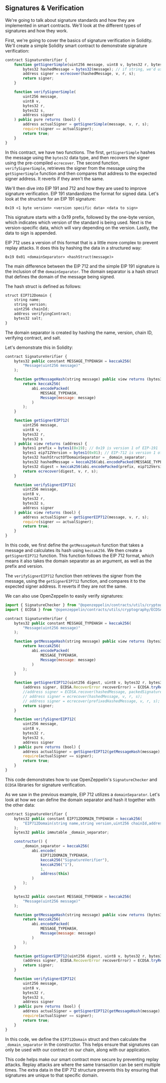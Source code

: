 ## Signatures & Verification

We're going to talk about signature standards and how they are implemented in smart contracts. We'll look at the different types of signatures and how they work. 

First, we're going to cover the basics of signature verification in Solidity.  We'll create a simple Solidity smart contract to demonstrate signature verification:

```javascript
contract SignatureVerifier {
    function getSignerSimple(uint256 message, uint8 v, bytes32 r, bytes32 s) public pure returns (address) {
        bytes32 hashedMessage = bytes32(message); // if string, we'd use keccak256(abi.encodePacked(string))
        address signer = ecrecover(hashedMessage, v, r, s);
        return signer;
    }

    function verifySignerSimple(
        uint256 message,
        uint8 v,
        bytes32 r,
        bytes32 s,
        address signer
    ) public pure returns (bool) {
        address actualSigner = getSignerSimple(message, v, r, s);
        require(signer == actualSigner);
        return true;
    }
}
```

In this contract, we have two functions.  The first, `getSignerSimple` hashes the message using the `bytes32` data type, and then recovers the signer using the pre-compiled `ecrecover`. The second function, `verifySignerSimple`, retrieves the signer from the message using the `getSignerSimple` function and then compares that address to the expected signer address. It reverts if they aren't the same.

We'll then dive into EIP 191 and 712 and how they are used to improve signature verification. EIP 191 standardizes the format for signed data.  Let's look at the structure for an EIP 191 signature:

```
0x19 <1 byte version> <version specific data> <data to sign>
```

This signature starts with a 0x19 prefix, followed by the one-byte version, which indicates which version of the standard is being used. Next is the version-specific data, which will vary depending on the version. Lastly, the data to sign is appended.

EIP 712 uses a version of this format that is a little more complex to prevent replay attacks. It does this by hashing the data in a structured way:

```
0x19 0x01 <domainSeparator> <hashStruct(message)>
```

The main difference between the EIP 712 and the simple EIP 191 signature is the inclusion of the `domainSeparator`. The domain separator is a hash struct that defines the domain of the message being signed.  

The hash struct is defined as follows:

```javascript
struct EIP712Domain {
    string name;
    string version;
    uint256 chainId;
    address verifyingContract;
    bytes32 salt;
}
```

The domain separator is created by hashing the name, version, chain ID, verifying contract, and salt. 

Let's demonstrate this in Solidity:

```javascript
contract SignatureVerifier {
    bytes32 public constant MESSAGE_TYPEHASH = keccak256(
        "Message(uint256 message)"
    );

    function getMessageHash(string message) public view returns (bytes32) {
        return keccak256(
            abi.encodePacked(
                MESSAGE_TYPEHASH,
                Message(message: message)
            )
        );
    }

    function getSignerEIP712(
        uint256 message,
        uint8 v,
        bytes32 r,
        bytes32 s
    ) public view returns (address) {
        bytes1 prefix = bytes1(0x19); // 0x19 is version 1 of EIP-191
        bytes1 eip712Version = bytes1(0x01); // EIP-712 is version 1 of EIP-191
        bytes32 hashStructOfDomainSeparator = _domain_separator;
        bytes32 hashedMessage = keccak256(abi.encodePacked(MESSAGE_TYPEHASH, Message(number: message)));
        bytes32 digest = keccak256(abi.encodePacked(prefix, eip712Version, hashStructOfDomainSeparator, hashedMessage));
        return ecrecover(digest, v, r, s);
    }

    function verifySignerEIP712(
        uint256 message,
        uint8 v,
        bytes32 r,
        bytes32 s,
        address signer
    ) public view returns (bool) {
        address actualSigner = getSignerEIP712(message, v, r, s);
        require(signer == actualSigner);
        return true;
    }
}
```

In this code, we first define the `getMessageHash` function that takes a message and calculates its hash using `keccak256`. We then create a `getSignerEIP712` function. This function follows the EIP 712 format, which means it also takes the domain separator as an argument, as well as the prefix and version. 

The `verifySignerEIP712` function then retrieves the signer from the message, using the `getSignerEIP712` function, and compares it to the expected signer address. It reverts if they are not the same. 

We can also use OpenZeppelin to easily verify signatures:

```javascript
import { SignatureChecker } from "@openzeppelin/contracts/utils/cryptography/SignatureChecker.sol";
import { ECDSA } from "@openzeppelin/contracts/utils/cryptography/ECDSA.sol";

contract SignatureVerifier {
    bytes32 public constant MESSAGE_TYPEHASH = keccak256(
        "Message(uint256 message)"
    );

    function getMessageHash(string message) public view returns (bytes32) {
        return keccak256(
            abi.encodePacked(
                MESSAGE_TYPEHASH,
                Message(message: message)
            )
        );
    }

    function getSignerEIP712(uint256 digest, uint8 v, bytes32 r, bytes32 s) public pure returns (address) {
        (address signer, ECDSA.RecoverError recoverError) = ECDSA.tryRecover(digest, bytes32(signatureLength), v, r, s);
        //address signer = ECDSA.recover(hashedMessage, packedSignature);
        // address signer = ecrecover(hashedMessage, v, r, s); 
        // address signer = ecrecover(prefixedHashedMessage, v, r, s);
        return signer;
    }

    function verifySignerEIP712(
        uint256 message,
        uint8 v,
        bytes32 r,
        bytes32 s,
        address signer
    ) public pure returns (bool) {
        address actualSigner = getSignerEIP712(getMessageHash(message), v, r, s);
        require(actualSigner == signer);
        return true;
    }
}
```

This code demonstrates how to use OpenZeppelin's `SignatureChecker` and `ECDSA` libraries for signature verification.  

As we saw in the previous example, EIP 712 utilizes a `domainSeparator`. Let's look at how we can define the domain separator and hash it together with the other data:

```javascript
contract SignatureVerifier {
    bytes32 public constant EIP712DOMAIN_TYPEHASH = keccak256(
        "EIP712Domain(string name,string version,uint256 chainId,address verifyingContract)"
    );
    bytes32 public immutable _domain_separator;

    constructor() {
        _domain_separator = keccak256(
            abi.encode(
                EIP712DOMAIN_TYPEHASH,
                keccak256("SignatureVerifier"),
                keccak256("1"),
                1,
                address(this)
            )
        );
    }

    bytes32 public constant MESSAGE_TYPEHASH = keccak256(
        "Message(uint256 message)"
    );

    function getMessageHash(string message) public view returns (bytes32) {
        return keccak256(
            abi.encodePacked(
                MESSAGE_TYPEHASH,
                Message(message: message)
            )
        );
    }

    function getSignerEIP712(uint256 digest, uint8 v, bytes32 r, bytes32 s) public pure returns (address) {
        (address signer, ECDSA.RecoverError recoverError) = ECDSA.tryRecover(digest, bytes32(signatureLength), v, r, s);
        return signer;
    }

    function verifySignerEIP712(
        uint256 message,
        uint8 v,
        bytes32 r,
        bytes32 s,
        address signer
    ) public pure returns (bool) {
        address actualSigner = getSignerEIP712(getMessageHash(message), v, r, s);
        require(actualSigner == signer);
        return true;
    }
}
```

In this code, we define the `EIP712Domain` struct and then calculate the `_domain_separator` in the constructor. This helps ensure that signatures can only be used with our contract on our chain, along with our application.

This code helps make our smart contract more secure by preventing replay attacks. Replay attacks are where the same transaction can be sent multiple times.  The extra data in the EIP 712 structure prevents this by ensuring that signatures are unique to that specific domain. 
